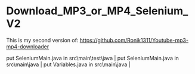 # Download_MP3_or_MP4_Selenium_V2
This is my second version of: https://github.com/Ronik1311/Youtube-mp3-mp4-downloader

put SeleniumMain.java in src\main\test\java |
 put SeleniumMain.java in src\main\java |
 put Variables.java in src\main\java |
